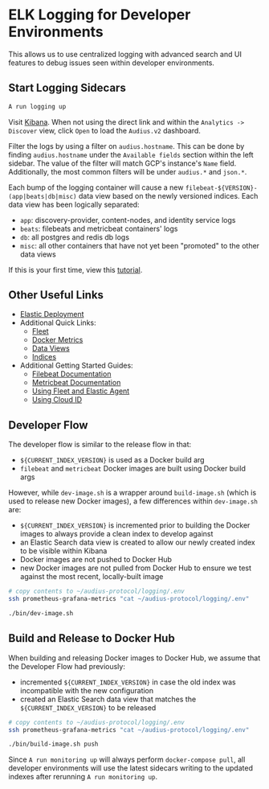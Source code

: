 # ELK Logging for Developer Environments

This allows us to use centralized logging with advanced search and UI features to debug
issues seen within developer environments.

## Start Logging Sidecars

```bash
A run logging up
```

Visit [Kibana](https://audius-1.kb.us-central1.gcp.cloud.es.io:9243/app/discover#/view/48085400-f27a-11ec-b372-d5cf9468d92b).
When not using the direct link and within the
`Analytics -> Discover` view, click `Open` to load the `Audius.v2` dashboard.

Filter the logs by using a filter on `audius.hostname`. This can be done by finding
`audius.hostname` under the `Available fields` section within the left sidebar.
The value of the filter will match GCP's instance's `Name` field.
Additionally, the most common filters will be under `audius.*` and `json.*`.

Each bump of the logging container will cause a new
`filebeat-${VERSION}-(app|beats|db|misc)` data view based on the newly versioned indices.
Each data view has been logically separated:

* `app`: discovery-provider, content-nodes, and identity service logs
* `beats`: filebeats and metricbeat containers' logs
* `db`: all postgres and redis db logs
* `misc`: all other containers that have not yet been "promoted" to the other data views

If this is your first time, view this [tutorial](https://www.elastic.co/guide/en/kibana/8.2/document-explorer.html).

## Other Useful Links

* [Elastic Deployment](https://cloud.elastic.co/deployments/814a17235d004d12bb315e8d466e32e3)
* Additional Quick Links:
    * [Fleet](https://audius-1.kb.us-central1.gcp.cloud.es.io:9243/app/fleet/agents)
    * [Docker Metrics](https://audius-1.kb.us-central1.gcp.cloud.es.io:9243/app/kibana#/dashboard/docker-AV4REOpp5NkDleZmzKkE)
    * [Data Views](https://audius-1.kb.us-central1.gcp.cloud.es.io:9243/app/management/kibana/dataViews)
    * [Indices](https://audius-1.kb.us-central1.gcp.cloud.es.io:9243/app/management/data/index_management/indices)
* Additional Getting Started Guides:
    * [Filebeat Documentation](https://www.elastic.co/guide/en/beats/filebeat/current/filebeat-overview.html)
    * [Metricbeat Documentation](https://www.elastic.co/guide/en/beats/metricbeat/current/metricbeat-overview.html)
    * [Using Fleet and Elastic Agent](https://www.elastic.co/guide/en/fleet/current/fleet-elastic-agent-quick-start.html)
    * [Using Cloud ID](https://www.elastic.co/guide/en/cloud-enterprise/current/ece-cloud-id.html)


## Developer Flow

The developer flow is similar to the release flow in that:

* `${CURRENT_INDEX_VERSION}` is used as a Docker build arg
* `filebeat` and `metricbeat` Docker images are built using Docker build args

However, while `dev-image.sh` is a wrapper around `build-image.sh` (which is used to release new Docker images), a few differences within `dev-image.sh` are:

* `${CURRENT_INDEX_VERSION}` is incremented prior to building the Docker images to always provide a clean index to develop against
* an Elastic Search data view is created to allow our newly created index to be visible within Kibana
* Docker images are not pushed to Docker Hub
* new Docker images are not pulled from Docker Hub to ensure we test against the most recent, locally-built image

```bash
# copy contents to ~/audius-protocol/logging/.env
ssh prometheus-grafana-metrics "cat ~/audius-protocol/logging/.env"

./bin/dev-image.sh
```

## Build and Release to Docker Hub

When building and releasing Docker images to Docker Hub, we assume that the Developer Flow had previously:

* incremented `${CURRENT_INDEX_VERSION}` in case the old index was incompatible with the new configuration
* created an Elastic Search data view that matches the `${CURRENT_INDEX_VERSION}` to be released

```bash
# copy contents to ~/audius-protocol/logging/.env
ssh prometheus-grafana-metrics "cat ~/audius-protocol/logging/.env"

./bin/build-image.sh push
```

Since `A run monitoring up` will always perform `docker-compose pull`, all developer environments will use the latest sidecars writing to the updated indexes after rerunning `A run monitoring up`.
